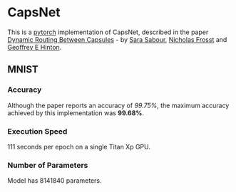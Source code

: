 # CapsNet
This is a [pytorch](http://pytorch.org/) implementation of CapsNet, described in the paper [Dynamic Routing Between Capsules](https://arxiv.org/abs/1710.09829) - by [Sara Sabour](https://arxiv.org/find/cs/1/au:+Sabour_S/0/1/0/all/0/1), [Nicholas Frosst](https://arxiv.org/find/cs/1/au:+Frosst_N/0/1/0/all/0/1) and [Geoffrey E Hinton](https://arxiv.org/find/cs/1/au:+Hinton_G/0/1/0/all/0/1).

## MNIST
### Accuracy
Although the paper reports an accuracy of *99.75%*, the maximum accuracy achieved by this implementation was **99.68%**.

### Execution Speed
111 seconds per epoch on a single Titan Xp GPU.

### Number of Parameters
Model has 8141840 parameters.
